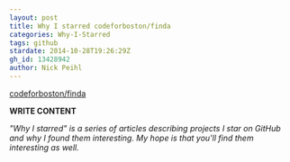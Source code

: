 ```yaml
---
layout: post
title: Why I starred codeforboston/finda
categories: Why-I-Starred
tags: github
stardate: 2014-10-28T19:26:29Z
gh_id: 13428942
author: Nick Peihl
---
```


[codeforboston/finda](star.repo.html_url)

**WRITE CONTENT**

*"Why I starred" is a series of articles describing projects I star on GitHub and why I found them interesting. My hope is that you'll find them interesting as well.*

